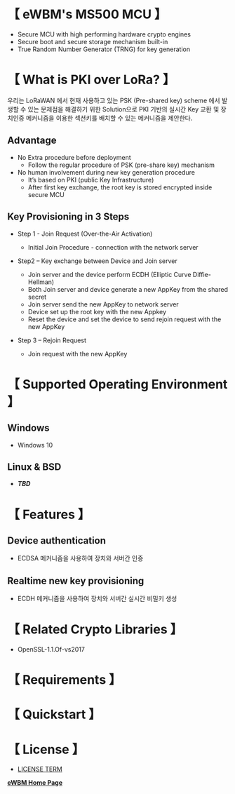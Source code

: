 # **【 eWBM's MS500 MCU 】**
- Secure MCU with high performing hardware crypto engines 
- Secure boot and secure storage mechanism built-in
- True Random Number Generator (TRNG) for key generation

# **【 What is PKI over LoRa? 】**
우리는 LoRaWAN 에서 현재 사용하고 있는 PSK (Pre-shared key) scheme 에서 발생할 수 있는 문제점을 해결하기 위한 Solution으로 PKI 기반의 실시간 Key 교환 및 장치인증 메커니즘을 이용한 섹션키를 배치할 수 있는 메커니즘을 제안한다.

## Advantage
   - No Extra procedure before deployment
      - Follow the regular procedure of PSK (pre-share key) mechanism
   - No human involvement during new key generation procedure
      - It’s based on PKI (public Key Infrastructure)
      - After first key exchange, the root key is stored encrypted inside secure MCU     

## Key Provisioning in 3 Steps
   - Step 1 - Join Request (Over-the-Air Activation)
      - Initial Join Procedure - connection with the network server
      
   - Step2 – Key exchange between Device and Join server
      - Join server and the device perform ECDH (Elliptic Curve Diffie-Hellman) 
      - Both Join server and device generate a new AppKey from the shared secret 
      - Join server send the new AppKey to network server
      - Device set up the root key with the new Appkey
      - Reset the device and set the device to send rejoin request with the new AppKey
      
   - Step 3 – Rejoin Request
      - Join request with the new AppKey


# **【 Supported Operating Environment 】**
## Windows
   - Windows 10
   
## Linux & BSD
   - ***TBD***


# **【 Features 】**
## Device authentication 
   - ECDSA 메커니즘을 사용하여 장치와 서버간 인증
   
## Realtime new key provisioning 
   - ECDH 메커니즘을 사용하여 장치와 서버간 실시간 비밀키 생성

# **【 Related Crypto Libraries 】**
   - OpenSSL-1.1.Of-vs2017

 # **【 Requirements 】**
  
 # **【 Quickstart 】**
 
 # **【 License 】**
   - [LICENSE TERM](LICENSE.md)


**[eWBM Home Page](ewbm.com)**

